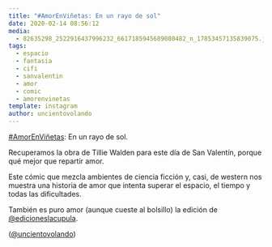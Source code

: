 ```yaml
---
title: "#AmorEnViñetas: En un rayo de sol"
date: 2020-02-14 08:56:12
media: 
  - 82635298_2522916437996232_6617185945689080482_n_17853457135839075.jpg
tags: 
  - espacio
  - fantasia
  - cifi
  - sanvalentin
  - amor
  - comic
  - amorenvinetas
template: instagram
author: uncientovolando
---
```


[#AmorEnViñetas](/tags/amorenvinetas): En un rayo de sol.


Recuperamos la obra de Tillie Walden para este día de San Valentín, porque qué mejor que repartir amor.


Este cómic que mezcla ambientes de ciencia ficción y, casi, de western nos muestra una historia de amor que intenta superar el espacio, el tiempo y todas las dificultades.


También es puro amor (aunque cueste al bolsillo) la edición de [@edicioneslacupula](https://instagram.com/edicioneslacupula).


([@uncientovolando](https://instagram.com/uncientovolando))







